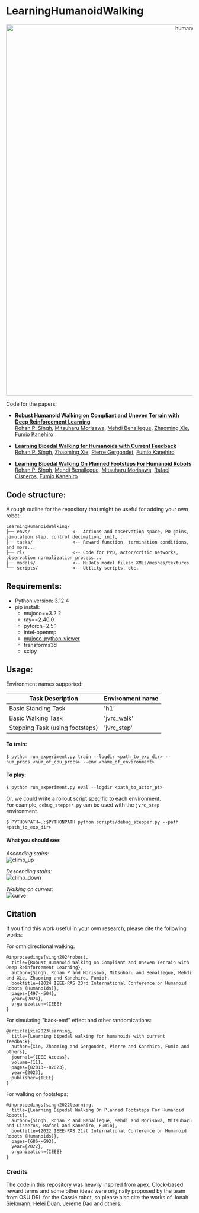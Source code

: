 # LearningHumanoidWalking

<p align="center">
  <a href="https://www.youtube.com/watch?v=ZgfNzGAkk2Q"><img src="https://github.com/user-attachments/assets/5211cdcd-2267-497b-bd66-ac833703a134" alt="humanoid-walk" style="width:1000px"/></a>
</p>

Code for the papers:  
- [**Robust Humanoid Walking on Compliant and Uneven Terrain with Deep Reinforcement Learning**](https://ieeexplore.ieee.org/abstract/document/10769793)  
[Rohan P. Singh](https://rohanpsingh.github.io), [Mitsuharu Morisawa](https://unit.aist.go.jp/jrl-22022/en/members/member-morisawa.html), [Mehdi Benallegue](https://unit.aist.go.jp/jrl-22022/en/members/member-benalleguem.html), [Zhaoming Xie](https://zhaomingxie.github.io/), [Fumio Kanehiro](https://unit.aist.go.jp/jrl-22022/en/members/member-kanehiro.html)

- [**Learning Bipedal Walking for Humanoids with Current Feedback**](https://arxiv.org/pdf/2303.03724.pdf)  
[Rohan P. Singh](https://rohanpsingh.github.io), [Zhaoming Xie](https://zhaomingxie.github.io/), [Pierre Gergondet](https://unit.aist.go.jp/jrl-22022/en/members/member-gergondet.html), [Fumio Kanehiro](https://unit.aist.go.jp/jrl-22022/en/members/member-kanehiro.html)

- [**Learning Bipedal Walking On Planned Footsteps For Humanoid Robots**](https://arxiv.org/pdf/2207.12644.pdf)  
[Rohan P. Singh](https://rohanpsingh.github.io), [Mehdi Benallegue](https://unit.aist.go.jp/jrl-22022/en/members/member-benalleguem.html), [Mitsuharu Morisawa](https://unit.aist.go.jp/jrl-22022/en/members/member-morisawa.html), [Rafael Cisneros](https://unit.aist.go.jp/jrl-22022/en/members/member-cisneros.html), [Fumio Kanehiro](https://unit.aist.go.jp/jrl-22022/en/members/member-kanehiro.html)


## Code structure:
A rough outline for the repository that might be useful for adding your own robot:
```
LearningHumanoidWalking/
├── envs/                <-- Actions and observation space, PD gains, simulation step, control decimation, init, ...
├── tasks/               <-- Reward function, termination conditions, and more...
├── rl/                  <-- Code for PPO, actor/critic networks, observation normalization process...
├── models/              <-- MuJoCo model files: XMLs/meshes/textures
└── scripts/             <-- Utility scripts, etc.
```

## Requirements:
- Python version: 3.12.4
- pip install:
  - mujoco==3.2.2
  - ray==2.40.0
  - pytorch=2.5.1
  - intel-openmp
  - [mujoco-python-viewer](https://github.com/rohanpsingh/mujoco-python-viewer)
  - transforms3d
  - scipy

## Usage:

Environment names supported:  

| Task Description      | Environment name |
| ----------- | ----------- |
| Basic Standing Task   | 'h1' |
| Basic Walking Task   | 'jvrc_walk' |
| Stepping Task (using footsteps)  | 'jvrc_step' |


#### **To train:** 

```
$ python run_experiment.py train --logdir <path_to_exp_dir> --num_procs <num_of_cpu_procs> --env <name_of_environment>
```  


#### **To play:**

```
$ python run_experiment.py eval --logdir <path_to_actor_pt>
```

Or, we could write a rollout script specific to each environment.    
For example, `debug_stepper.py` can be used with the `jvrc_step` environment.  
```
$ PYTHONPATH=.:$PYTHONPATH python scripts/debug_stepper.py --path <path_to_exp_dir>
```

#### **What you should see:**

*Ascending stairs:*  
![climb_up](https://user-images.githubusercontent.com/16384313/180697513-25796b1a-87e0-4ab2-9e5f-d86c58ebea36.gif)

*Descending stairs:*  
![climb_down](https://user-images.githubusercontent.com/16384313/180697788-d1a2eec0-0d3d-451a-95e0-9f0e60191c34.gif)

*Walking on curves:*  
![curve](https://user-images.githubusercontent.com/16384313/180697266-7b44beb3-38bf-4494-b568-963919dc1106.gif)


## Citation
If you find this work useful in your own research, please cite the following works:

For omnidirectional walking:
```
@inproceedings{singh2024robust,
  title={Robust Humanoid Walking on Compliant and Uneven Terrain with Deep Reinforcement Learning},
  author={Singh, Rohan P and Morisawa, Mitsuharu and Benallegue, Mehdi and Xie, Zhaoming and Kanehiro, Fumio},
  booktitle={2024 IEEE-RAS 23rd International Conference on Humanoid Robots (Humanoids)},
  pages={497--504},
  year={2024},
  organization={IEEE}
}
```

For simulating "back-emf" effect and other randomizations:
```
@article{xie2023learning,
  title={Learning bipedal walking for humanoids with current feedback},
  author={Xie, Zhaoming and Gergondet, Pierre and Kanehiro, Fumio and others},
  journal={IEEE Access},
  volume={11},
  pages={82013--82023},
  year={2023},
  publisher={IEEE}
}
```

For walking on footsteps:  

```
@inproceedings{singh2022learning,
  title={Learning Bipedal Walking On Planned Footsteps For Humanoid Robots},
  author={Singh, Rohan P and Benallegue, Mehdi and Morisawa, Mitsuharu and Cisneros, Rafael and Kanehiro, Fumio},
  booktitle={2022 IEEE-RAS 21st International Conference on Humanoid Robots (Humanoids)},
  pages={686--693},
  year={2022},
  organization={IEEE}
}
```

### Credits
The code in this repository was heavily inspired from [apex](https://github.com/osudrl/apex). Clock-based reward terms and some other ideas were originally proposed by the team from OSU DRL for the Cassie robot, so please also cite the works of Jonah Siekmann, Helei Duan, Jereme Dao and others.

